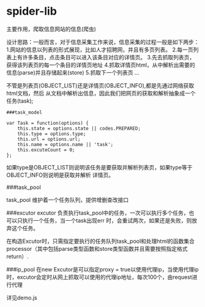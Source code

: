 # spider-lib

主要作用，爬取信息网站的信息(爬虫)

设计思路：一般而言，对于信息采集工作来说，信息采集的过程一般是如下两步：
	1.网站的信息以列表的形式展现，比如人才招聘网，并且有多页列表。
	2.每一页列表上有许多条目，点击条目可以进入该条目对应的详情页。
	3.先去抓取列表页，获得该列表页的每一个条目的详情页地址
	4.抓取详情页html，从中解析出需要的信息(parse)并且存储起来(store)
	5.抓取下一个列表页
	...

不管是列表页(OBJECT_LIST)还是详情页(OBJECT_INFO),都是先通过网络获取html文档，然后
从文档中解析出信息，因此我们把网页的获取和解析抽象成一个任务(task);

```
###task_model

var Task = function(options) {
	this.state = options.state || codes.PREPARED;
	this.type = options.type;
	this.url = options.url;
	this.name = options.name || 'task';
	this.excuteCount = 0;
};

```

如果type是OBJECT_LIST则说明该任务是要获取并解析列表页，如果type等于OBJECT_INFO则说明是获取并解析
详情页。

###task_pool

task_pool 维护着一个任务队列，提供增删查改接口

###excutor
excutor 负责执行task_pool中的任务，一次可以执行多个任务，也可以只执行一个任务，当一个task出现err
时，会重试两次，如果还是失败，则放弃这个任务。

在构造Excutor时，只需指定要执行的任务队列task_pool和处理html的函数集合processor（其中包括parse类型函数和store类型函数并且需要按照指定格式return）.

###ip_pool
在new Excutor是可以指定proxy = true以使用代理ip，当使用代理ip时，excutor会定时从网上抓取可以使用的代理ip地址，每次100个，由request进行代理

详见demo.js